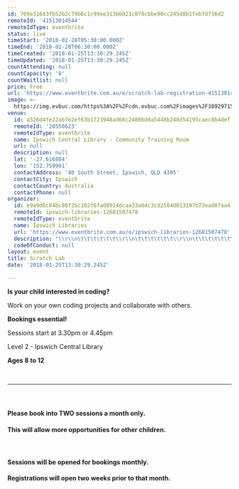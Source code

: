 ```yaml
---
id: 709e31683fb52b2c79b6c1c99ee313b6021c078cbbe90cc245d8b1feb7d716d2
remoteId: '41513014544'
remoteIdType: eventbrite
status: live
timeStart: '2018-02-28T05:30:00.000Z'
timeEnd: '2018-02-28T06:30:00.000Z'
timeCreated: '2018-01-25T13:30:29.245Z'
timeUpdated: '2018-01-25T13:30:29.245Z'
countAttending: null
countCapacity: '8'
countWaitlist: null
price: Free
url: 'https://www.eventbrite.com.au/e/scratch-lab-registration-41513014544?aff=ebapi'
image: >-
  https://img.evbuc.com/https%3A%2F%2Fcdn.evbuc.com%2Fimages%2F38929715%2F197127469183%2F1%2Foriginal.jpg?s=edc424ce4b481eaaa2a7e723a8fb5c0a
venue:
  id: a526d4fe22ab7e2ef63b1723948ad66c2480bdda5448b248d54195caec8b4def
  remoteId: '20550623'
  remoteIdType: eventbrite
  name: Ipswich Central Library - Community Training Room
  url: null
  description: null
  lat: '-27.616804'
  lon: '152.759991'
  contactAddress: '40 South Street, Ipswich, QLD 4305'
  contactCity: Ipswich
  contactCountry: Australia
  contactPhone: null
organizer:
  id: e9a9d6c84bc86f2bc182f6fad8914dcaa33a84c3cd25840013197b73ead07aa4
  remoteId: ipswich-libraries-12681507478
  remoteIdType: eventbrite
  name: Ipswich Libraries
  url: 'https://www.eventbrite.com.au/o/ipswich-libraries-12681507478'
  description: "\\r\\n\t\t\t\t\t\t\\r\\n\t\t\t\t\t\t\\r\\n\t\t\t\t\t\t\\r\\n\t\t\t\t\t\t\\r\\n\t\t\t\t\t\t\\r\\n\t\t\t\t\t\t\\r\\n\t\t\t\t\t\t\\r\\n\t\t\t\t\t\t\\r\\n\t\t\t\t\t\t\\r\\n\t\t\t\t\t\t\\r\\n\t\t\t\t\t\t\\r\\n\t\t\t\t\t\t\\r\\n\t\t\t\t\t\t\\r\\n\t\t\t\t\t\t\\r\\n\t\t\t\t\t\t\\r\\n\t\t\t\t\t\t\\r\\n\t\t\t\t\t\t\\r\\n"
  codeOfConduct: null
layout: event
title: Scratch Lab
date: '2018-01-25T13:30:29.245Z'

---
```

<P><STRONG><SPAN>Is your child interested in coding?</SPAN></STRONG></P>
<P>Work on your own coding projects and collaborate with others.</P>
<P><STRONG>Bookings essential!</STRONG></P>
<P>Sessions start at 3.30pm or 4.45pm</P>
<P>Level 2 - Ipswich Central Library</P>
<P><STRONG>Ages 8 to 12</STRONG></P>
<P><BR></P>
<HR>
<H4><BR></H4>
<H4><STRONG>Please book into TWO sessions a month only.</STRONG></H4>
<H4 CLASS="MsoNormal"><STRONG>This will allow more opportunities for other children.</STRONG></H4>
<H4><BR></H4>
<H4 CLASS="MsoNormal"><STRONG>Sessions will be opened for bookings monthly.</STRONG></H4>
<H4 CLASS="MsoNormal"><STRONG>Registrations will open two weeks prior to that month.</STRONG></H4>
